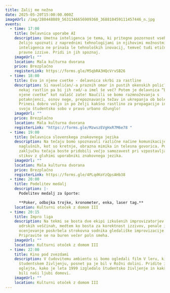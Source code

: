 ```yaml
---
title: Zalij me nežno
date: 2025-05-20T15:00:00.000Z
imageUrl: /img/280448089_5631346656909360_368810459111457446_n.jpg
events:
  - time: 17:00
    title: Delavnica uporabe AI
    description: Umetna inteligenca je tema, ki pritegne pozornost vseh, ki se
      želijo spoznati z naprednimi tehnologijami in njihovimi možnostmi. Umetna
      inteligenca ne prinaša le tehnoloških inovacij, temveč tudi etične in
      pravne izzive. Pridi in jih spoznaj.
    imageUrl: ""
    location: Mala kulturna dvorana
    price: Brezplačno
    registerLink: https://forms.gle/M5qbRA3HQcVrvSB26
  - time: 18:00
    title: Eva in njene cvetke - delavnica skrbi za rastline
    description: Si naveličan/-a praznih omar in pustih okenskih polic? Imaš že
      nekaj rastlin pa bi jih rad/-a imel še več? Potem je delavnica “Eva in
      njene cvetke” kot nalašč zate! Naučili se bomo razmnoževanja s
      potaknjenci, osnov nege, prepoznavanja težav in ukrepanja ob boleznih.
      Prinesi dobro voljo in po želji kakšno rastlino za propagacijo in spremeni
      svojo študentsko sobo v pravo urbano džunglo!
    imageUrl: ""
    price: Brezplačno
    location: Mala kulturna dvorana
    registerLink: "https://forms.gle/MzwszEVgHxR7M6e78 "
  - time: 19:00
    title: Delavnica slovenskega znakovnega jezika
    description: Na tečaju bomo spoznavali različne načine komunikacije gluhih in
      naglušnih, kot so kretnje, obrazna mimika in telesna govorica. Po
      zaključku tečaja boste pridobili večjo samozavest pri vzpostavljanju
      stikov z gluhimi uporabniki znakovnega jezika.
    imageUrl: ""
    location: Mala kulturna dvorana
    price: Brezplačno
    registerLink: https://forms.gle/4PLqdKoYzQpsAHb38
  - time: 20:00
    title: Podelitev medalj
    description: |-
      Podelitev medalj za športe: 

      **Poker, odbojka trojke, kronometer, enka, laser tag.**
    location: Kulturni otoček z domom III
  - time: 20:15
    title: Impro liga
    description: Na tekmi se bosta dve ekipi izkušenih improvizatorjev izzivali v
      odrskih veščinah, medtem ko bosta za korektnost izzivov, penale in
      ocenjevanje poskrbela strokovna sodnika gledališke improvizacije.
      Pripravite se na buren večer poln smeha.
    imageUrl: ""
    location: Kulturni otoček z domom III
  - time: 22:00
    title: Kino pod zvezdami
    description: V čudovitemu ambientu si bomo ogledali film V leru, ki govori o
      študentskem življenju, posnet pa je bil v Rožni dolini. Pridite in si
      oglejte, kako je leta 1999 izgledalo študentsko življenje in kakšni so
      bili naši ljubi domovi.
    imageUrl: ""
    location: Kulturni otoček z domom III
---
```

